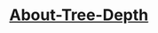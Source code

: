 [About-Tree-Depth](https://github.com/amujika/About-Tree-Depth/blob/master/main.pdf?raw=true)
================
